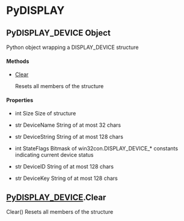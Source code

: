# PyDISPLAY

## PyDISPLAY\_DEVICE Object



Python object wrapping a DISPLAY\_DEVICE structure

#### Methods


  - [Clear](PyDISPLAY.md#pydisplaydevice_clear)

    Resets all members of the structure&nbsp;

#### Properties

  - int Size
    Size of structure

  - str DeviceName
    String of at most 32 chars

  - str DeviceString
    String of at most 128 chars

  - int StateFlags
    Bitmask of win32con\.DISPLAY\_DEVICE\_\* constants indicating current device status

  - str DeviceID
    String of at most 128 chars

  - str DeviceKey
    String of at most 128 chars

## [PyDISPLAY\_DEVICE](PyDISPLAY.md#pydisplaydevice)\.Clear

Clear\(\)
Resets all members of the structure